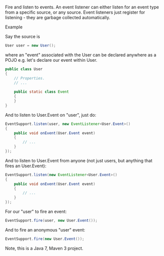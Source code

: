 Fire and listen to events.
An event listener can either listen for an event type from a specific source, or any source.
Event listeners just register for listening - they are garbage collected automatically.

Example

Say the source is

```java
User user = new User();
```

where an "event" associated with the User can be declared anywhere as a POJO e.g. let's declare our event within User.

```java
public class User
{
    // Properties.
    // ...
    
    public static class Event
    {
    }
}    
```

And to listen to User.Event on "user", just do:

```java
EventSupport.listen(user, new EventListener<User.Event>()
{
    public void onEvent(User.Event event)
    {
        // ...
    }
});
```

And to listen to User.Event from anyone (not just users, but anything that fires an User.Event):

```java
EventSupport.listen(new EventListener<User.Event>()
{
    public void onEvent(User.Event event)
    {
        // ...
    }
});
```

For our "user" to fire an event:
```java
EventSupport.fire(user, new User.Event());
```

And to fire an anonymous "user" event:
```java
EventSupport.fire(new User.Event());
```

Note, this is a Java 7, Maven 3 project.